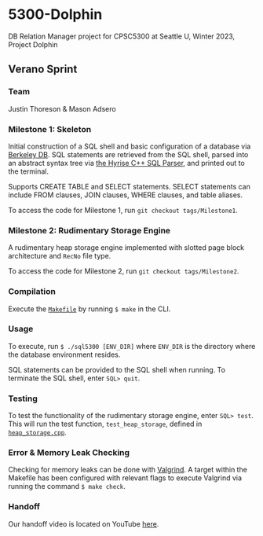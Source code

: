 # 5300-Dolphin
DB Relation Manager project for CPSC5300 at Seattle U, Winter 2023, Project Dolphin

## **Verano Sprint**

### **Team**
Justin Thoreson & Mason Adsero

### **Milestone 1: Skeleton**
Initial construction of a SQL shell and basic configuration of a database via [Berkeley DB](https://www.oracle.com/database/technologies/related/berkeleydb.html). SQL statements are retrieved from the SQL shell, parsed into an abstract syntax tree via [the Hyrise C++ SQL Parser](https://github.com/hyrise/sql-parser), and printed out to the terminal.

Supports CREATE TABLE and SELECT statements. SELECT statements can include FROM clauses, JOIN clauses, WHERE clauses, and table aliases.

To access the code for Milestone 1, run `git checkout tags/Milestone1`.

### **Milestone 2: Rudimentary Storage Engine**
A rudimentary heap storage engine implemented with slotted page block architecture and `RecNo` file type.

To access the code for Milestone 2, run `git checkout tags/Milestone2`.

### **Compilation**
Execute the [`Makefile`](./Makefile) by running `$ make` in the CLI.

### **Usage**
To execute, run `$ ./sql5300 [ENV_DIR]` where `ENV_DIR` is the directory where the database environment resides.

SQL statements can be provided to the SQL shell when running. To terminate the SQL shell, enter `SQL> quit`.

### **Testing**
To test the functionality of the rudimentary storage engine, enter `SQL> test`. This will run the test function, `test_heap_storage`, defined in [`heap_storage.cpp`](./heap_storage.cpp).

### **Error & Memory Leak Checking**
Checking for memory leaks can be done with [Valgrind](https://valgrind.org/). A target within the Makefile has been configured with relevant flags to execute Valgrind via running the command `$ make check`.

### **Handoff**
Our handoff video is located on YouTube [here](https://www.youtube.com/watch?v=bdTMnPUru6I).